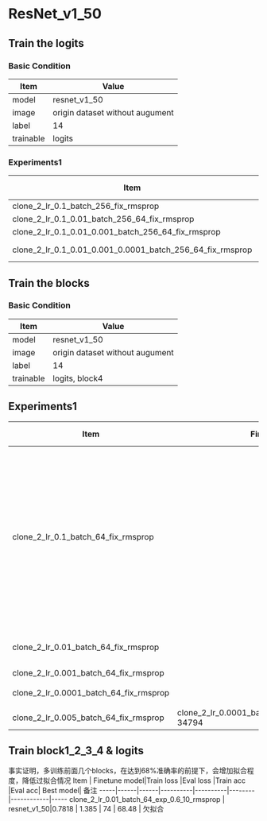 # ResNet_v1_50
## Train the logits
### Basic Condition
Item | Value
-----|------
model | resnet_v1_50
image | origin dataset without augument
label | 14
trainable | logits

### Experiments1
Item | Train loss |Eval loss |Train acc |Eval acc
-----|------------|----------|----------|--------
clone_2_lr_0.1_batch_256_fix_rmsprop|1.880|1.650|48.62|53.65
clone_2_lr_0.1_0.01_batch_256_64_fix_rmsprop| | | | |
clone_2_lr_0.1_0.01_0.001_batch_256_64_fix_rmsprop|0.08|1.261|95.35|**69.94**
clone_2_lr_0.1_0.01_0.001_0.0001_batch_256_64_fix_rmsprop|clone_2_lr_0.1_0.01_0.001_batch_256_64_fix_rmsprop/model.ckpt-2456|

## Train the blocks
### Basic Condition
Item | Value
-----|------
model | resnet_v1_50
image | origin dataset without augument
label | 14
trainable | logits, block4
## Experiments1
Item | Finetune model|Train loss |Eval loss |Train acc |Eval acc| Best model| 备注
-----|------|------|----------|----------|--------|------------|-----
clone_2_lr_0.1_batch_64_fix_rmsprop||0.7404|1.046|68.03|64.52|3584|准确率可以比前面的实验都提升得快，但2个测试后，就过拟合
clone_2_lr_0.01_batch_64_fix_rmsprop||0.4328|1.681|68.50|62.45|3407|严重过拟合
clone_2_lr_0.001_batch_64_fix_rmsprop||0.4215|0.8843|75.42|66.65|14.35k|
clone_2_lr_0.0001_batch_64_fix_rmsprop||1.120|0.8362|59.04|62.97|24.00k|欠拟合
clone_2_lr_0.005_batch_64_fix_rmsprop|clone_2_lr_0.0001_batch_64_fix_rmsprop/model.ckpt-34794|

## Train block1_2_3_4 & logits
事实证明，多训练前面几个blocks，在达到68%准确率的前提下，会增加拟合程度，降低过拟合情况
Item | Finetune model|Train loss |Eval loss |Train acc |Eval acc| Best model| 备注
-----|------|------|----------|----------|--------|------------|-----
clone_2_lr_0.01_batch_64_exp_0.6_10_rmsprop | resnet_v1_50|0.7818 | 1.385 | 74 | 68.48 | 欠拟合

